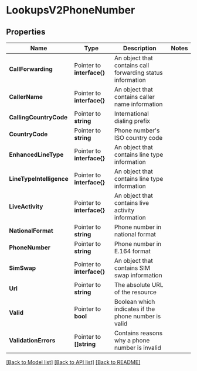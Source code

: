 # LookupsV2PhoneNumber

## Properties

Name | Type | Description | Notes
------------ | ------------- | ------------- | -------------
**CallForwarding** | Pointer to **interface{}** | An object that contains call forwarding status information |
**CallerName** | Pointer to **interface{}** | An object that contains caller name information |
**CallingCountryCode** | Pointer to **string** | International dialing prefix |
**CountryCode** | Pointer to **string** | Phone number's ISO country code |
**EnhancedLineType** | Pointer to **interface{}** | An object that contains line type information |
**LineTypeIntelligence** | Pointer to **interface{}** | An object that contains line type information |
**LiveActivity** | Pointer to **interface{}** | An object that contains live activity information |
**NationalFormat** | Pointer to **string** | Phone number in national format |
**PhoneNumber** | Pointer to **string** | Phone number in E.164 format |
**SimSwap** | Pointer to **interface{}** | An object that contains SIM swap information |
**Url** | Pointer to **string** | The absolute URL of the resource |
**Valid** | Pointer to **bool** | Boolean which indicates if the phone number is valid |
**ValidationErrors** | Pointer to **[]string** | Contains reasons why a phone number is invalid |

[[Back to Model list]](../README.md#documentation-for-models) [[Back to API list]](../README.md#documentation-for-api-endpoints) [[Back to README]](../README.md)


